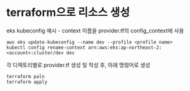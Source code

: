 # terraform으로 리소스 생성
eks kubeconfig 예시 - context 이름을 provider.tf의 config_context에 사용
```
aws eks update-kubeconfig --name dev --profile <profile name>
kubectl config rename-context arn:aws:eks:ap-northeast-2:<account>:cluster/dev dev
```

각 디렉토리별로 provider.tf 생성 및 작성 후, 아래 명령어로 생성
```
terraform paln
terraform apply
```